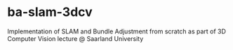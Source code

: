 # ba-slam-3dcv
Implementation of SLAM and Bundle Adjustment from scratch as part of 3D Computer Vision lecture @ Saarland University
